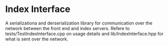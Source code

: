 # Index Interface

A serializationa and derserialization library for communication over the network between the front end and index servers. Refere to tests/TestIndexInterface.cpp on usage details and lib/IndexInterface.hpp for what is sent over the network.